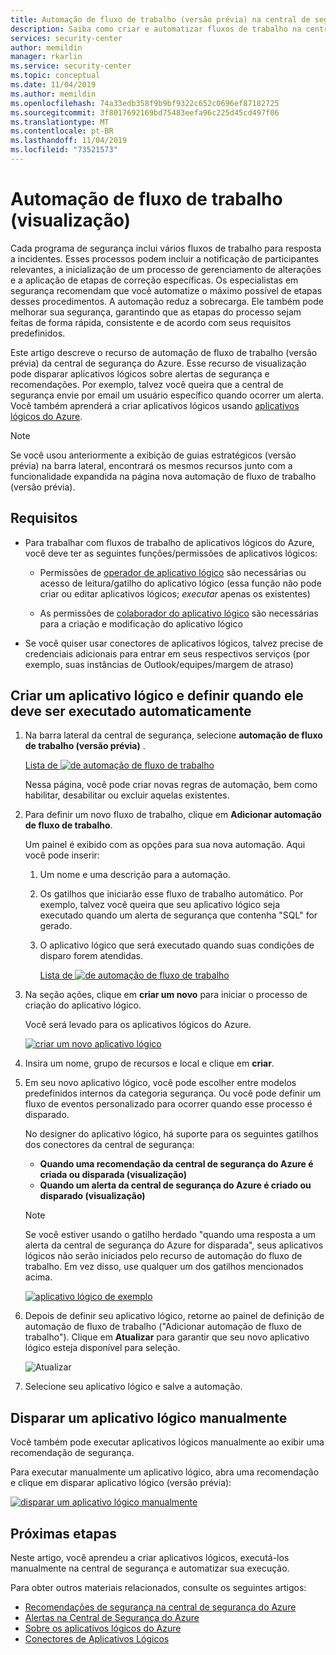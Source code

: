 ```yaml
---
title: Automação de fluxo de trabalho (versão prévia) na central de segurança do Azure | Microsoft Docs
description: Saiba como criar e automatizar fluxos de trabalho na central de segurança do Azure
services: security-center
author: memildin
manager: rkarlin
ms.service: security-center
ms.topic: conceptual
ms.date: 11/04/2019
ms.author: memildin
ms.openlocfilehash: 74a33edb358f9b9bf9322c652c0696ef87182725
ms.sourcegitcommit: 3f8017692169bd75483eefa96c225d45cd497f06
ms.translationtype: MT
ms.contentlocale: pt-BR
ms.lasthandoff: 11/04/2019
ms.locfileid: "73521573"
---
```

# <a name="workflow-automation-preview"></a>Automação de fluxo de trabalho (visualização)

Cada programa de segurança inclui vários fluxos de trabalho para resposta a incidentes. Esses processos podem incluir a notificação de participantes relevantes, a inicialização de um processo de gerenciamento de alterações e a aplicação de etapas de correção específicas. Os especialistas em segurança recomendam que você automatize o máximo possível de etapas desses procedimentos. A automação reduz a sobrecarga. Ele também pode melhorar sua segurança, garantindo que as etapas do processo sejam feitas de forma rápida, consistente e de acordo com seus requisitos predefinidos.

Este artigo descreve o recurso de automação de fluxo de trabalho (versão prévia) da central de segurança do Azure. Esse recurso de visualização pode disparar aplicativos lógicos sobre alertas de segurança e recomendações. Por exemplo, talvez você queira que a central de segurança envie por email um usuário específico quando ocorrer um alerta. Você também aprenderá a criar aplicativos lógicos usando [aplicativos lógicos do Azure](https://docs.microsoft.com/azure/logic-apps/logic-apps-overview).

> [!NOTE]
> Se você usou anteriormente a exibição de guias estratégicos (versão prévia) na barra lateral, encontrará os mesmos recursos junto com a funcionalidade expandida na página nova automação de fluxo de trabalho (versão prévia).


## <a name="requirements"></a>Requisitos

* Para trabalhar com fluxos de trabalho de aplicativos lógicos do Azure, você deve ter as seguintes funções/permissões de aplicativos lógicos:

    * Permissões de [operador de aplicativo lógico](https://docs.microsoft.com/azure/role-based-access-control/built-in-roles#logic-app-operator) são necessárias ou acesso de leitura/gatilho do aplicativo lógico (essa função não pode criar ou editar aplicativos lógicos; *executar* apenas os existentes)

    * As permissões de [colaborador do aplicativo lógico](https://docs.microsoft.com/azure/role-based-access-control/built-in-roles#logic-app-contributor) são necessárias para a criação e modificação do aplicativo lógico

* Se você quiser usar conectores de aplicativos lógicos, talvez precise de credenciais adicionais para entrar em seus respectivos serviços (por exemplo, suas instâncias de Outlook/equipes/margem de atraso)


## <a name="create-a-logic-app-and-define-when-it-should-automatically-run"></a>Criar um aplicativo lógico e definir quando ele deve ser executado automaticamente 

1. Na barra lateral da central de segurança, selecione **automação de fluxo de trabalho (versão prévia)** .

    [Lista de ![de automação de fluxo de trabalho](media/workflow-automation/list-of-workflow-automations.png)](media/workflow-automation/list-of-workflow-automations.png#lightbox)

    Nessa página, você pode criar novas regras de automação, bem como habilitar, desabilitar ou excluir aquelas existentes.  
1. Para definir um novo fluxo de trabalho, clique em **Adicionar automação de fluxo de trabalho**. 

    Um painel é exibido com as opções para sua nova automação. Aqui você pode inserir:
    1. Um nome e uma descrição para a automação.
    1. Os gatilhos que iniciarão esse fluxo de trabalho automático. Por exemplo, talvez você queira que seu aplicativo lógico seja executado quando um alerta de segurança que contenha "SQL" for gerado.
    1. O aplicativo lógico que será executado quando suas condições de disparo forem atendidas. 

        [Lista de ![de automação de fluxo de trabalho](media/workflow-automation/add-workflow.png)](media/workflow-automation/add-workflow.png#lightbox)

1. Na seção ações, clique em **criar um novo** para iniciar o processo de criação do aplicativo lógico.

    Você será levado para os aplicativos lógicos do Azure.

    [![criar um novo aplicativo lógico](media/workflow-automation/logic-apps-create-new.png)](media/workflow-automation/logic-apps-create-new.png#lightbox)

1. Insira um nome, grupo de recursos e local e clique em **criar**.

1. Em seu novo aplicativo lógico, você pode escolher entre modelos predefinidos internos da categoria segurança. Ou você pode definir um fluxo de eventos personalizado para ocorrer quando esse processo é disparado.

    No designer do aplicativo lógico, há suporte para os seguintes gatilhos dos conectores da central de segurança:

    * **Quando uma recomendação da central de segurança do Azure é criada ou disparada (visualização)**
    * **Quando um alerta da central de segurança do Azure é criado ou disparado (visualização)**
    
    > [!NOTE]
    > Se você estiver usando o gatilho herdado "quando uma resposta a um alerta da central de segurança do Azure for disparada", seus aplicativos lógicos não serão iniciados pelo recurso de automação do fluxo de trabalho. Em vez disso, use qualquer um dos gatilhos mencionados acima. 

    [![aplicativo lógico de exemplo](media/workflow-automation/sample-logic-app.png)](media/workflow-automation/sample-logic-app.png#lightbox)

1. Depois de definir seu aplicativo lógico, retorne ao painel de definição de automação de fluxo de trabalho ("Adicionar automação de fluxo de trabalho"). Clique em **Atualizar** para garantir que seu novo aplicativo lógico esteja disponível para seleção.

    ![Atualizar](media/workflow-automation/refresh-the-list-of-logic-apps.png)

1. Selecione seu aplicativo lógico e salve a automação.


## <a name="manually-trigger-a-logic-app"></a>Disparar um aplicativo lógico manualmente

Você também pode executar aplicativos lógicos manualmente ao exibir uma recomendação de segurança.

Para executar manualmente um aplicativo lógico, abra uma recomendação e clique em disparar aplicativo lógico (versão prévia):

[![disparar um aplicativo lógico manualmente](media/workflow-automation/manually-trigger-logic-app.png)](media/workflow-automation/manually-trigger-logic-app.png#lightbox)


## <a name="next-steps"></a>Próximas etapas

Neste artigo, você aprendeu a criar aplicativos lógicos, executá-los manualmente na central de segurança e automatizar sua execução. 

Para obter outros materiais relacionados, consulte os seguintes artigos: 

- [Recomendações de segurança na central de segurança do Azure](security-center-recommendations.md)
- [Alertas na Central de Segurança do Azure](security-center-alerts-overview.md)
- [Sobre os aplicativos lógicos do Azure](https://docs.microsoft.com/azure/logic-apps/logic-apps-overview)
- [Conectores de Aplicativos Lógicos](https://docs.microsoft.com/connectors/)